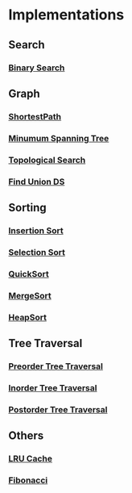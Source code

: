 # Implementations

## Search

### [Binary Search](src/main/java/com/halilayyildiz/impl/BinarySearch.java)

## Graph

### [ShortestPath](src/main/java/com/halilayyildiz/impl/graph/ShortestPath.java)
### [Minumum Spanning Tree](src/main/java/com/halilayyildiz/impl/graph/MinimumSpanningTree.java)
### [Topological Search](src/main/java/com/halilayyildiz/impl/graph/TopologicalSort.java)
### [Find Union DS]()

## Sorting

### [Insertion Sort]()
### [Selection Sort]()
### [QuickSort]()
### [MergeSort](src/main/java/com/halilayyildiz/impl/sorting/MergeSort.java)
### [HeapSort](src/main/java/com/halilayyildiz/impl/sorting/HeapSort.java)

## Tree Traversal

### [Preorder Tree Traversal](src/main/java/com/halilayyildiz/impl/tree/PreorderTraversal.java)
### [Inorder Tree Traversal](src/main/java/com/halilayyildiz/impl/tree/InorderTraversal.java)
### [Postorder Tree Traversal](src/main/java/com/halilayyildiz/impl/tree/PostorderTraversal.java)

## Others 

### [LRU Cache](src/main/java/com/halilayyildiz/impl/LRUCache.java)
### [Fibonacci](src/main/java/com/halilayyildiz/impl/Fibonacci.java)
